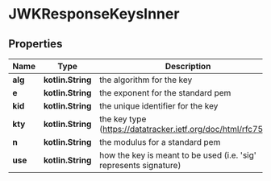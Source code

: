 
# JWKResponseKeysInner

## Properties
Name | Type | Description | Notes
------------ | ------------- | ------------- | -------------
**alg** | **kotlin.String** | the algorithm for the key | 
**e** | **kotlin.String** | the exponent for the standard pem | 
**kid** | **kotlin.String** | the unique identifier for the key | 
**kty** | **kotlin.String** | the key type (https://datatracker.ietf.org/doc/html/rfc7518) | 
**n** | **kotlin.String** | the modulus for a standard pem | 
**use** | **kotlin.String** | how the key is meant to be used (i.e. &#39;sig&#39; represents signature) | 



